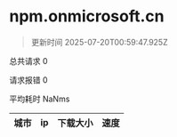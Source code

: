 
  # npm.onmicrosoft.cn

  > 更新时间 2025-07-20T00:59:47.925Z
  
  总共请求 0

  请求报错 0

  平均耗时 NaNms

|城市|ip|下载大小|速度|
|-----|----------|---|---|

  